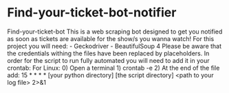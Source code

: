 # Find-your-ticket-bot-notifier
Find-your-ticket-bot This is a web scraping bot designed to get you notified as soon as tickets are available for the show/s you wanna watch!  For this project you will need: - Geckodriver - BeautifulSoup 4  Please be aware that the credentials withing the files have been replaced by placeholders.  In order for the script to run fully automated you will need to add it in your crontab: For Linux: 0) Open a terminal 1) crontab -e 2) At the end of the file add: 15 * * * * [your python directory] [the script directory] &lt;path to your log file> 2>&amp;1
